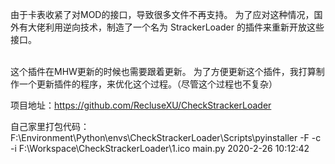 由于卡表收紧了对MOD的接口，导致很多文件不再支持。
为了应对这种情况，国外有大佬利用逆向技术，制造了一个名为 StrackerLoader 的插件来重新开放这些接口。

</br>
这个插件在MHW更新的时候也需要跟着更新。
为了方便更新这个插件，我打算制作一个更新插件的程序，来优化这个过程。（尽管这个过程也不复杂）



项目地址：https://github.com/RecluseXU/CheckStrackerLoader





自己家里打包代码：F:\Environment\Python\envs\CheckStrackerLoader\Scripts\pyinstaller -F -c -i F:\Workspace\CheckStrackerLoader\1.ico main.py
2020-2-26 10:12:42